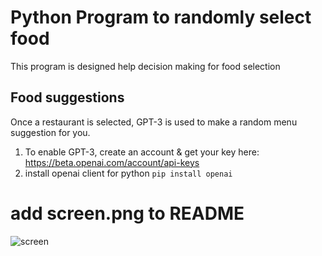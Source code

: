 # Python Program to randomly select food

This program is designed help decision making for food selection

## Food suggestions
Once a restaurant is selected, GPT-3 is used to make a random menu suggestion for you.

1. To enable GPT-3, create an account & get your key here: https://beta.openai.com/account/api-keys
2. install openai client for python `pip install openai`

# add screen.png to README
![screen](https://github.com/jimkleban/food-randomizer/screen.png)